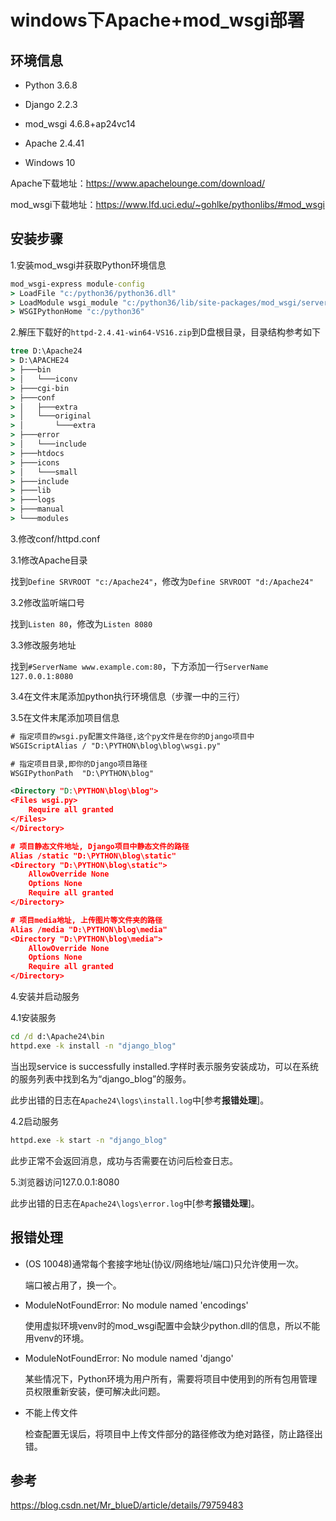 # windows下Apache+mod_wsgi部署

## 环境信息

+ Python 3.6.8

+ Django 2.2.3

+ mod_wsgi 4.6.8+ap24vc14

+ Apache 2.4.41

+ Windows 10

Apache下载地址：<https://www.apachelounge.com/download/>

mod_wsgi下载地址：<https://www.lfd.uci.edu/~gohlke/pythonlibs/#mod_wsgi>

## 安装步骤

1.安装mod_wsgi并获取Python环境信息

```bat
mod_wsgi-express module-config
> LoadFile "c:/python36/python36.dll"
> LoadModule wsgi_module "c:/python36/lib/site-packages/mod_wsgi/server/mod_wsgi.cp36-win_amd64.pyd"
> WSGIPythonHome "c:/python36"
```

2.解压下载好的`httpd-2.4.41-win64-VS16.zip`到D盘根目录，目录结构参考如下

```bat
tree D:\Apache24
> D:\APACHE24
> ├───bin
> │   └───iconv
> ├───cgi-bin
> ├───conf
> │   ├───extra
> │   └───original
> │       └───extra
> ├───error
> │   └───include
> ├───htdocs
> ├───icons
> │   └───small
> ├───include
> ├───lib
> ├───logs
> ├───manual
> └───modules
```

3.修改conf/httpd.conf

3.1修改Apache目录

找到`Define SRVROOT "c:/Apache24"`，修改为`Define SRVROOT "d:/Apache24"`

3.2修改监听端口号

找到`Listen 80`，修改为`Listen 8080`

3.3修改服务地址

找到`#ServerName www.example.com:80`，下方添加一行`ServerName 127.0.0.1:8080`

3.4在文件末尾添加python执行环境信息（步骤一中的三行）

3.5在文件末尾添加项目信息

```xml
# 指定项目的wsgi.py配置文件路径,这个py文件是在你的Django项目中
WSGIScriptAlias / "D:\PYTHON\blog\blog\wsgi.py"

# 指定项目目录,即你的Django项目路径
WSGIPythonPath  "D:\PYTHON\blog"

<Directory "D:\PYTHON\blog\blog">
<Files wsgi.py>
    Require all granted
</Files>
</Directory>

# 项目静态文件地址, Django项目中静态文件的路径
Alias /static "D:\PYTHON\blog\static"
<Directory "D:\PYTHON\blog\static">
    AllowOverride None
    Options None
    Require all granted
</Directory>

# 项目media地址, 上传图片等文件夹的路径
Alias /media "D:\PYTHON\blog\media"
<Directory "D:\PYTHON\blog\media">
    AllowOverride None
    Options None
    Require all granted
</Directory>
```

4.安装并启动服务

4.1安装服务

```bat
cd /d d:\Apache24\bin
httpd.exe -k install -n "django_blog"
```

当出现service is successfully installed.字样时表示服务安装成功，可以在系统的服务列表中找到名为“django_blog”的服务。

此步出错的日志在`Apache24\logs\install.log`中[参考**报错处理**]。

4.2启动服务

```bat
httpd.exe -k start -n "django_blog"
```

此步正常不会返回消息，成功与否需要在访问后检查日志。

5.浏览器访问127.0.0.1:8080

此步出错的日志在`Apache24\logs\error.log`中[参考**报错处理**]。

## 报错处理

+ (OS 10048)通常每个套接字地址(协议/网络地址/端口)只允许使用一次。

  端口被占用了，换一个。

+ ModuleNotFoundError: No module named 'encodings'

  使用虚拟环境venv时的mod_wsgi配置中会缺少python.dll的信息，所以不能用venv的环境。

+ ModuleNotFoundError: No module named 'django'

  某些情况下，Python环境为用户所有，需要将项目中使用到的所有包用管理员权限重新安装，便可解决此问题。

+ 不能上传文件

  检查配置无误后，将项目中上传文件部分的路径修改为绝对路径，防止路径出错。

## 参考

<https://blog.csdn.net/Mr_blueD/article/details/79759483>
